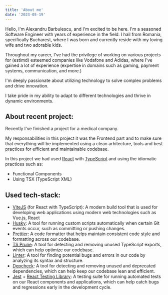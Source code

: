 ```yaml
---
title: 'About me'
date: '2023-05-19'
---
```


Hello, I'm Alexandru Barbulescu, and I'm excited to be here. I'm a seasoned Software Engineer with years of experience in the field. I hail from Romania, specifically Bucharest, where I was born and currently reside with my loving wife and two adorable kids.

Throughout my career, I've had the privilege of working on various projects for (estimd) esteemed companies like Vodafone and Adidas, where I've gained a lot of experience (expertise in domains such as gaming, payment systems, communication, and more.)

I'm deeply passionate about utilizing technology to solve complex problems and drive innovation.

I take pride in my ability to adapt to different technologies and thrive in dynamic environments.

## About recent project:

Recently I've finished a project for a medical company.

My responsabilities in this project it was the Frontend part and to make sure that everything will be implemented using a clean arhitecture, tools and best practices for efficient and maintainable codebase.

In this project we had used [React](https://google.com) with [TypeScript](https://google.com) and using the idiomatic practices such as:

- Functional Components
- Using TSX (TypeScript XML)

## Used tech-stack:

- [ViteJS](https://google.com) (for React with TypeScript): A modern build tool that is used for developing web applications using modern web technologies such as Vue.js, React
- [Husky](https://google.com): A tool for running custom scripts automatically when certain Git events occur, such as committing or pushing changes.
- [Prettier](https://google.com): A code formatter that helps maintain consistent code style and formatting across our codebase.
- [TS Prune](https://google.com): A tool for detecting and removing unused TypeScript exports, which can help optimize our codebase.
- [Linter](https://google.com): A tool for finding potential bugs and errors in our code by analyzing its syntax and structure.
- [Depcheck](https://google.com): A tool for detecting and removing unused and deprecated dependencies, which can help keep our codebase lean and efficient.
- [Jest](https://google.com) + [React Testing Library](https://google.com): A testing suite for running automated tests on our React components and applications, which can help catch bugs and regressions early in the development cycle.
